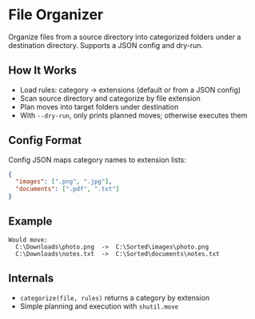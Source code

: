# File Organizer

Organize files from a source directory into categorized folders under a destination directory. Supports a JSON config and dry-run.

## How It Works

- Load rules: category → extensions (default or from a JSON config)
- Scan source directory and categorize by file extension
- Plan moves into target folders under destination
- With `--dry-run`, only prints planned moves; otherwise executes them

## Config Format

Config JSON maps category names to extension lists:

```json
{
  "images": [".png", ".jpg"],
  "documents": [".pdf", ".txt"]
}
```

## Example

```text
Would move:
  C:\Downloads\photo.png  ->  C:\Sorted\images\photo.png
  C:\Downloads\notes.txt  ->  C:\Sorted\documents\notes.txt
```

## Internals

- `categorize(file, rules)` returns a category by extension
- Simple planning and execution with `shutil.move`
